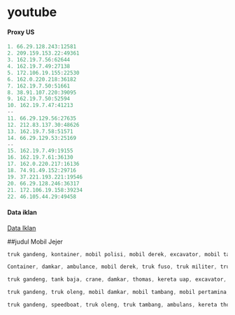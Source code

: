 # youtube


#### Proxy US
```js
1. 66.29.128.243:12581
2. 209.159.153.22:49361
3. 162.19.7.56:62644
4. 162.19.7.49:27138
5. 172.106.19.155:22530
6. 162.0.220.218:36182
7. 162.19.7.50:51661
8. 38.91.107.220:39095
9. 162.19.7.50:52594
10. 162.19.7.47:41213
--
11. 66.29.129.56:27635
12. 212.83.137.30:48626
13. 162.19.7.58:51571
14. 66.29.129.53:25169
--
15. 162.19.7.49:19155
16. 162.19.7.61:36130
17. 162.0.220.217:16136
18. 74.91.49.152:29716
19. 37.221.193.221:19546
20. 66.29.128.246:36317
21. 172.106.19.158:39234
22. 46.105.44.29:49458
```


#### Data iklan
[Data Iklan](https://www.prepostseo.com/tool/fake-address-generator)


##judul Mobil Jejer

```js
truk gandeng, kontainer, mobil polisi, mobil derek, excavator, mobil tambang, ambulans, truk sampah mobil jejer
```
```js
Container, damkar, ambulance, mobil derek, truk fuso, truk militer, truk molen, truk towing mobil jejer
```
```js
truk gandeng, tank baja, crane, damkar, thomas, kereta uap, excavator, mobil polisi, truk tambang mobil jejer
```
```js
truk gandeng, truk oleng, mobil damkar, mobil tambang, mobil pertamina, mobil polisi, mobil ambulans mobil jejer
```
```js
truk gandeng, speedboat, truk oleng, truk tambang, ambulans, kereta thomas, truk towing, truk tanki mobil jejer
```
